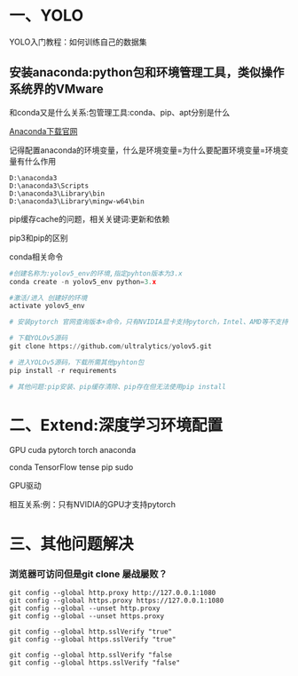 # 一、YOLO 
YOLO入门教程：如何训练自己的数据集

## 安装anaconda:python包和环境管理工具，类似操作系统界的VMware

和conda又是什么关系:包管理工具:conda、pip、apt分别是什么 

[Anaconda下载官网](https://www.anaconda.com/download)

记得配置anaconda的环境变量，什么是环境变量=为什么要配置环境变量=环境变量有什么作用

```
D:\anaconda3
D:\anaconda3\Scripts
D:\anaconda3\Library\bin
D:\anaconda3\Library\mingw-w64\bin
```

pip缓存cache的问题，相关关键词:更新和依赖

pip3和pip的区别

conda相关命令


```python
#创建名称为:yolov5_env的环境,指定pyhton版本为3.x
conda create -n yolov5_env python=3.x

#激活/进入 创建好的环境
activate yolov5_env

# 安装pytorch 官网查询版本+命令，只有NVIDIA显卡支持pytorch，Intel、AMD等不支持，例如安装cuda12.4

# 下载YOLOv5源码
git clone https://github.com/ultralytics/yolov5.git

# 进入YOLOv5源码，下载所需其他pyhton包
pip install -r requirements

# 其他问题:pip安装、pip缓存清除、pip存在但无法使用pip install
```
# 二、Extend:深度学习环境配置
GPU cuda pytorch torch anaconda 

conda TensorFlow tense pip sudo 

GPU驱动 

相互关系:例：只有NVIDIA的GPU才支持pytorch

# 三、其他问题解决

### 浏览器可访问但是git clone 屡战屡败？

```
git config --global http.proxy http://127.0.0.1:1080
git config --global https.proxy https://127.0.0.1:1080
git config --global --unset http.proxy
git config --global --unset https.proxy
```
```
git config --global http.sslVerify "true"
git config --global https.sslVerify "true"
```
```
git config --global http.sslVerify "false
git config --global https.sslVerify "false"
```
